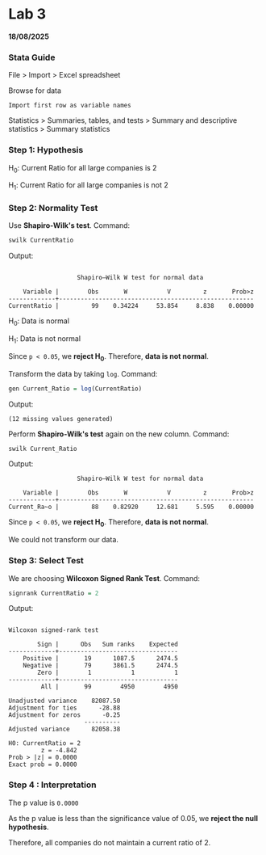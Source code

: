 
# Lab 3

**18/08/2025**

### Stata Guide
File > Import > Excel spreadsheet

Browse for data

`Import first row as variable names`

Statistics > Summaries, tables, and tests > Summary and descriptive statistics > Summary statistics

### Step 1: Hypothesis
H<sub>0</sub>: Current Ratio for all large companies is 2

H<sub>1</sub>: Current Ratio for all large companies is not 2

### Step 2: Normality Test
Use **Shapiro-Wilk's test**.
Command:
```r
swilk CurrentRatio 
```

Output:
```

                   Shapiro–Wilk W test for normal data

    Variable |        Obs       W           V         z       Prob>z
-------------+------------------------------------------------------
CurrentRatio |         99    0.34224     53.854     8.838    0.00000

```

H<sub>0</sub>: Data is normal

H<sub>1</sub>: Data is not normal

Since `p < 0.05`, we **reject H<sub>0</sub>**.
Therefore, **data is not normal**.

Transform the data by taking `log`.
Command:
```r
gen Current_Ratio = log(CurrentRatio)
```

Output:
```
(12 missing values generated)
```

Perform **Shapiro-Wilk's test** again on the new column.
Command:
```r
swilk Current_Ratio
```

Output:
```
                   Shapiro–Wilk W test for normal data

    Variable |        Obs       W           V         z       Prob>z
-------------+------------------------------------------------------
Current_Ra~o |         88    0.82920     12.681     5.595    0.00000

```

Since `p < 0.05`, we **reject H<sub>0</sub>**.
Therefore, **data is not normal**.

We could not transform our data.

### Step 3: Select Test
We are choosing **Wilcoxon Signed Rank Test**.
Command:
```r
signrank CurrentRatio = 2
```

Output:
```

Wilcoxon signed-rank test

        Sign |      Obs   Sum ranks    Expected
-------------+---------------------------------
    Positive |       19      1087.5      2474.5
    Negative |       79      3861.5      2474.5
        Zero |        1           1           1
-------------+---------------------------------
         All |       99        4950        4950

Unadjusted variance    82087.50
Adjustment for ties      -28.88
Adjustment for zeros      -0.25
                     ----------
Adjusted variance      82058.38

H0: CurrentRatio = 2
         z = -4.842
Prob > |z| = 0.0000
Exact prob = 0.0000
```

### Step 4 : Interpretation
The p value is `0.0000`

As the p value is less than the significance value of 0.05, we **reject the null hypothesis**.


Therefore, all companies do not maintain a current ratio of 2.


